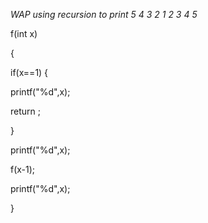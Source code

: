 *WAP using recursion to print 5 4 3 2 1 2 3 4 5*

f(int x)

{

if(x==1)
{

printf("%d",x);

return ;

}

printf("%d",x);

f(x-1);

printf("%d",x);

}
